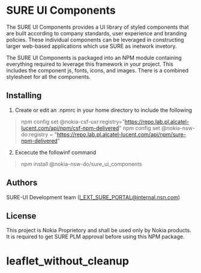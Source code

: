 # SURE UI Components 
The SURE UI Components provides a UI library of styled components that are built according to company standards, user experience and branding policies. These individual components can be leveraged in constructing larger web-based applications which use SURE as inetwork invetory.

The SURE UI Components is packaged into an NPM module containing everything required to leverage this framework in your project. This includes the component js, fonts, icons, and images.  There is a combined stylesheet for all the components.

## Installing

1. Create or edit an .npmrc in your home directory to include the following
> npm config set @nokia-csf-uxr:registry="https://repo.lab.pl.alcatel-lucent.com/api/npm/csf-npm-delivered"
> npm config set @nokia-nsw-do:registry = "https://repo.lab.pl.alcatel-lucent.com/api/npm/sure-npm-delivered"

2. Excecute the followinf command 
>npm install @nokia-nsw-do/sure_ui_components

## Authors
SURE-UI Development team (I_EXT_SURE_PORTAL@internal.nsn.com)

## License

This project is Nokia Proprietory and shall be used only by Nokia products. It is required to get SURE PLM approval before using this NPM package. 

# leaflet_without_cleanup
